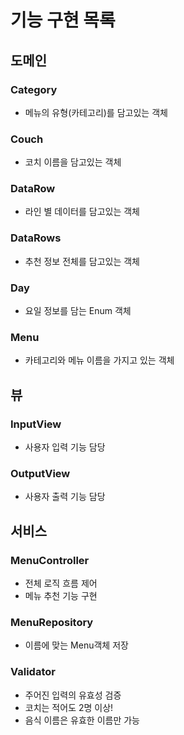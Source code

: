 # 기능 구현 목록

## 도메인

### Category
- 메뉴의 유형(카테고리)를 담고있는 객체

### Couch
- 코치 이름을 담고있는 객체

### DataRow
- 라인 별 데이터를 담고있는 객체

### DataRows
- 추천 정보 전체를 담고있는 객체 

### Day
- 요일 정보를 담는 Enum 객체 

### Menu
- 카테고리와 메뉴 이름을 가지고 있는 객체

## 뷰
### InputView
- 사용자 입력 기능 담당

### OutputView
- 사용자 출력 기능 담당
## 서비스

### MenuController
- 전체 로직 흐름 제어
- 메뉴 추천 기능 구현

### MenuRepository
- 이름에 맞는 Menu객체 저장

### Validator
- 주어진 입력의 유효성 검증
- 코치는 적어도 2명 이상!
- 음식 이름은 유효한 이름만 가능





